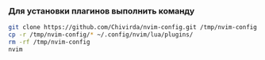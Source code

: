 ### Для установки плагинов выполнить команду

```bash
git clone https://github.com/Chivirda/nvim-config.git /tmp/nvim-config
cp -r /tmp/nvim-config/* ~/.config/nvim/lua/plugins/
rm -rf /tmp/nvim-config
nvim
```
